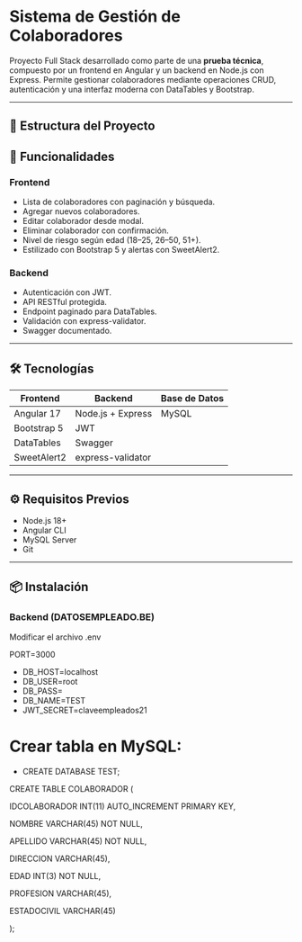 #  Sistema de Gestión de Colaboradores

Proyecto Full Stack desarrollado como parte de una **prueba técnica**, compuesto por un frontend en Angular y un backend en Node.js con Express. Permite gestionar colaboradores mediante operaciones CRUD, autenticación y una interfaz moderna con DataTables y Bootstrap.

---

## 📁 Estructura del Proyecto

## 🚀 Funcionalidades

###  Frontend
-  Lista de colaboradores con paginación y búsqueda.
-  Agregar nuevos colaboradores.
-  Editar colaborador desde modal.
-  Eliminar colaborador con confirmación.
-  Nivel de riesgo según edad (18–25, 26–50, 51+).
-  Estilizado con Bootstrap 5 y alertas con SweetAlert2.

###  Backend
-  Autenticación con JWT.
-  API RESTful protegida.
-  Endpoint paginado para DataTables.
-  Validación con express-validator.
-  Swagger documentado.

---

## 🛠 Tecnologías

| Frontend        | Backend          | Base de Datos |
|----------------|------------------|----------------|
| Angular 17      | Node.js + Express | MySQL          |
| Bootstrap 5     | JWT               |                |
| DataTables      | Swagger           |                |
| SweetAlert2     | express-validator |                |

---

## ⚙️ Requisitos Previos

-  Node.js 18+
-  Angular CLI
-  MySQL Server
-  Git

---

## 📦 Instalación

###  Backend (DATOSEMPLEADO.BE)
Modificar el archivo .env

 PORT=3000
- DB_HOST=localhost
- DB_USER=root
- DB_PASS=
- DB_NAME=TEST
- JWT_SECRET=claveempleados21

# Crear tabla en MySQL:

- CREATE DATABASE TEST;

 
CREATE TABLE COLABORADOR (

  IDCOLABORADOR INT(11) AUTO_INCREMENT PRIMARY KEY,
  
  NOMBRE VARCHAR(45) NOT NULL,
  
  APELLIDO VARCHAR(45) NOT NULL,
  
  DIRECCION VARCHAR(45),
  
  EDAD INT(3) NOT NULL,
  
  PROFESION VARCHAR(45),
  
  ESTADOCIVIL VARCHAR(45)
  
);


